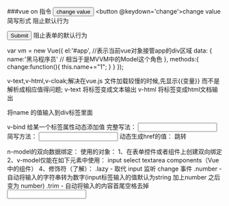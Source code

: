 ###vue on 指令
 <button v-on:click='change'>change value </button>
 <button @keydown='change'>change value </button> 简写形式
 阻止默认行为
 <form @sumit.prevent action = "http://itcast.cn">
 <input type="submit" /> 阻止表单的默认行为
 </form>

 var vm = new Vue({
	el:'#app', //表示当前vue对象接管app的div区域
	data: {
		name:'黑马程序员'  // 相当于是MVVM中的Model这个角色
	},
	methods:{
	    change:function(){
	        this.name+="1";
	    }
	}
});

v-text,v-html,v-cloak;解决在vue.js 文件加载较慢的时候,先显示{{变量}} 而不是解析成相应值得问题;
v-text 将标签变成文本输出
v-html 将标签变成html文档输出
<div v-text = "name"> </div>
将name 的值输入到div标签里面


v-bind 给某一个标签属性动态添加值
完整写法：
<input type="text" v-bind:value="name"/>
简写方法：
<input type="text" :value="name"/>
动态生成href的值：
<a v-bind="{href:'http://itcast.cn/index/'+id}">跳转</a>

n-model的双向数据绑定：
使用的对象：
1、在表单控件或者组件上创建双向绑定
  2、v-model仅能在如下元素中使用：
     input
     select
     textarea
     components（Vue中的组件）
  4、修饰符（了解）：
      .lazy - 取代 input 监听 change 事件
      .number - 自动将输入的字符串转为数字(input标签输入的值默认为string
      加上number 之后变为 number)
      .trim - 自动将输入的内容首尾空格去掉
<input type="text" v-model.trim="uname" />
<script>
new Vue =( {
     el:"#app",
    data:{
        msg:'hahaha'
    }
})
v-for 遍历数组 跟 ng-repeat 一样的作用
<li v-for="(index,item) in arr">{{item}}--{{index}}</li>
1.0版本 索引在前  2.0 索引在后面且没有$index 这个值；


v-if 和 v-show 的指令系统指令
v-if 和 v-show 都能显示和隐藏的操作，v-if的操作在DOM上添加和移除操作的，v-show是在样式上添加display：none 来显示隐藏的；

//实现品牌列表数据展示
设计思路：
v-for 遍历数据
设计数据
list：[{
        id:
      name:
      time：
            }]
v-for在tr上执行：
实现思路：
1、将表格的静态结构样式
2、vue填充数据 

删除所用的新函数:
提醒用户if(!confirm('是否要删除数据？')){
    retrun;
}
list.findindex(function(item){retrun item.id==要删除数据的id})
删除list.splice(删除的索引,删除的元素个数)


vue官网：